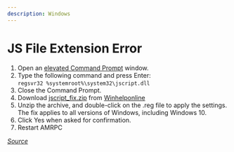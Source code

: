 ```yaml
---
description: Windows
---
```


# JS File Extension Error

1. Open an [elevated Command Prompt](https://www.winhelponline.com/blog/open-elevated-command-prompt-windows/) window.
2. Type the following command and press Enter:\
   `regsvr32 %systemroot%\system32\jscript.dll`
3. Close the Command Prompt.
4. Download [jscript\_fix.zip](https://www.winhelponline.com/blog/wp-content/uploads/2007/01/jscript\_fix.zip) from [Winhelponline](https://www.winhelponline.com/)
5. Unzip the archive, and double-click on the .reg file to apply the settings. The fix applies to all versions of Windows, including Windows 10.
6. Click Yes when asked for confirmation.
7. Restart AMRPC

[_Source_](https://www.winhelponline.com/blog/error-there-is-no-script-engine-for-file-extension-when-running-js-files/)
